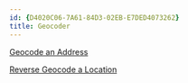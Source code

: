 ```yaml
---
id: {D4020C06-7A61-84D3-02EB-E7DED4073262}  
title: Geocoder  
---
```


[Geocode an Address](/recipes/android/os_device_resources/geocoder/geocode_an_address)

 [Reverse Geocode a Location](/recipes/android/os_device_resources/geocoder/reverse_geocode_a_location)